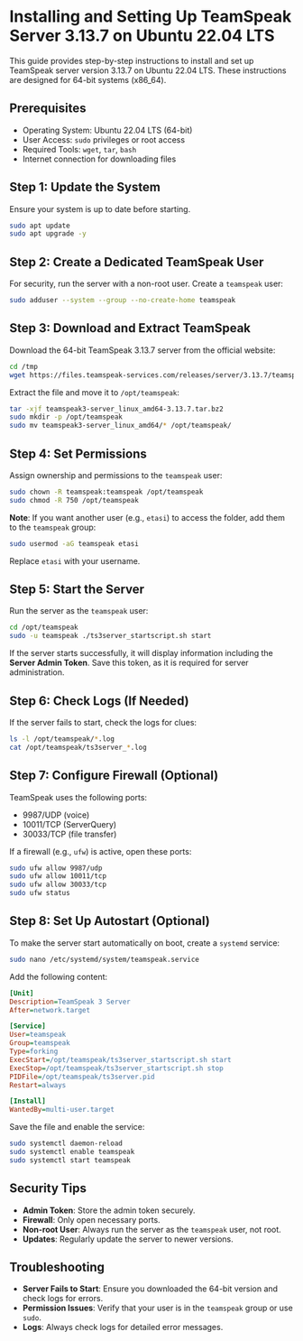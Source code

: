 # Installing and Setting Up TeamSpeak Server 3.13.7 on Ubuntu 22.04 LTS

This guide provides step-by-step instructions to install and set up TeamSpeak server version 3.13.7 on Ubuntu 22.04 LTS. These instructions are designed for 64-bit systems (x86_64).

## Prerequisites
- Operating System: Ubuntu 22.04 LTS (64-bit)
- User Access: `sudo` privileges or root access
- Required Tools: `wget`, `tar`, `bash`
- Internet connection for downloading files

## Step 1: Update the System
Ensure your system is up to date before starting.

```bash
sudo apt update
sudo apt upgrade -y
```

## Step 2: Create a Dedicated TeamSpeak User
For security, run the server with a non-root user. Create a `teamspeak` user:

```bash
sudo adduser --system --group --no-create-home teamspeak
```

## Step 3: Download and Extract TeamSpeak
Download the 64-bit TeamSpeak 3.13.7 server from the official website:

```bash
cd /tmp
wget https://files.teamspeak-services.com/releases/server/3.13.7/teamspeak3-server_linux_amd64-3.13.7.tar.bz2
```
Extract the file and move it to `/opt/teamspeak`:

```bash
tar -xjf teamspeak3-server_linux_amd64-3.13.7.tar.bz2
sudo mkdir -p /opt/teamspeak
sudo mv teamspeak3-server_linux_amd64/* /opt/teamspeak/
```

## Step 4: Set Permissions
Assign ownership and permissions to the `teamspeak` user:

```bash
sudo chown -R teamspeak:teamspeak /opt/teamspeak
sudo chmod -R 750 /opt/teamspeak
```

**Note**: If you want another user (e.g., `etasi`) to access the folder, add them to the `teamspeak` group:

```bash
sudo usermod -aG teamspeak etasi
```

Replace `etasi` with your username.

## Step 5: Start the Server
Run the server as the `teamspeak` user:

```bash
cd /opt/teamspeak
sudo -u teamspeak ./ts3server_startscript.sh start
```

If the server starts successfully, it will display information including the **Server Admin Token**. Save this token, as it is required for server administration.

## Step 6: Check Logs (If Needed)
If the server fails to start, check the logs for clues:

```bash
ls -l /opt/teamspeak/*.log
cat /opt/teamspeak/ts3server_*.log
```

## Step 7: Configure Firewall (Optional)
TeamSpeak uses the following ports:
- 9987/UDP (voice)
- 10011/TCP (ServerQuery)
- 30033/TCP (file transfer)

If a firewall (e.g., `ufw`) is active, open these ports:

```bash
sudo ufw allow 9987/udp
sudo ufw allow 10011/tcp
sudo ufw allow 30033/tcp
sudo ufw status
```

## Step 8: Set Up Autostart (Optional)
To make the server start automatically on boot, create a `systemd` service:

```bash
sudo nano /etc/systemd/system/teamspeak.service
```

Add the following content:

```ini
[Unit]
Description=TeamSpeak 3 Server
After=network.target

[Service]
User=teamspeak
Group=teamspeak
Type=forking
ExecStart=/opt/teamspeak/ts3server_startscript.sh start
ExecStop=/opt/teamspeak/ts3server_startscript.sh stop
PIDFile=/opt/teamspeak/ts3server.pid
Restart=always

[Install]
WantedBy=multi-user.target
```

Save the file and enable the service:

```bash
sudo systemctl daemon-reload
sudo systemctl enable teamspeak
sudo systemctl start teamspeak
```

## Security Tips
- **Admin Token**: Store the admin token securely.
- **Firewall**: Only open necessary ports.
- **Non-root User**: Always run the server as the `teamspeak` user, not root.
- **Updates**: Regularly update the server to newer versions.

## Troubleshooting
- **Server Fails to Start**: Ensure you downloaded the 64-bit version and check logs for errors.
- **Permission Issues**: Verify that your user is in the `teamspeak` group or use `sudo`.
- **Logs**: Always check logs for detailed error messages.
